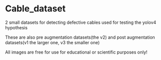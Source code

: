 # Cable_dataset
2 small datasets for detecting defective cables used for testing the yolov4 hypothesis

These are also pre augmentation datasets(the v2) and post augmentation datasets(v1 the larger one, v3 the smaller one)

All images are free for use for educational or scientific purposes only!
